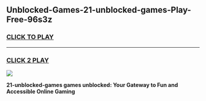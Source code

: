 
## Unblocked-Games-21-unblocked-games-Play-Free-96s3z
<h3>
<a href="https://premium76.site?title=21-unblocked-games&ref=18A">CLICK TO PLAY</a></h3>
<hr>

<h3>
<a href="https://premium76.site?title=21-unblocked-games&ref=18A">CLICK 2 PLAY</a>
  
</h3>

<a href="https://premium76.site?title=21-unblocked-games&ref=18A"><img src="https://clearcache.store/games.png"></a>


**21-unblocked-games games unblocked: Your Gateway to Fun and Accessible Online Gaming**
